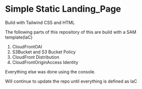 # Simple Static Landing_Page

Build with Tailwind CSS and HTML

The following parts of this repository of this are build with a SAM template(IaC)

1. CloudFrontOAI
2. S3Bucket and S3 Bucket Policy
3. CloudFront Distribution
4. CloudFrontOriginAccess Identity 

Everything else was done using the console.

Will continue to update the repo until everything is defined as IaC

